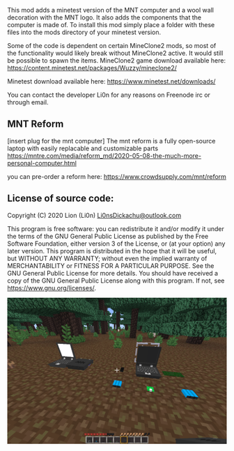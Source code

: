 This mod adds a minetest version of the MNT computer and a wool wall decoration with the MNT logo.
It also adds the components that the computer is made of.
To install this mod simply place a folder with these files into the mods directory of your minetest version.

Some of the code is dependent on certain MineClone2 mods, so most of the functionality would likely break without MineClone2 active. It would still be possible to spawn the items.
MineClone2 game download available here:
https://content.minetest.net/packages/Wuzzy/mineclone2/

Minetest download available here:
https://www.minetest.net/downloads/

You can contact the developer Li0n for any reasons on Freenode irc or through email.


MNT Reform
-----------------------
[insert plug for the mnt computer]
The mnt reform is a fully open-source laptop with easily replacable and customizable parts
https://mntre.com/media/reform_md/2020-05-08-the-much-more-personal-computer.html

you can pre-order a reform here:
https://www.crowdsupply.com/mnt/reform


License of source code:
-----------------------
Copyright (C) 2020 Lion (Li0n) <Li0nsDickachu@outlook.com>

This program is free software: you can redistribute it and/or modify it under the terms of the GNU General Public License as published by the Free Software Foundation, either version 3 of the License, or (at your option) any later version.
This program is distributed in the hope that it will be useful, but WITHOUT ANY WARRANTY; without even the implied warranty of MERCHANTABILITY or FITNESS FOR A PARTICULAR PURPOSE.  See the GNU General Public License for more details.
You should have received a copy of the GNU General Public License along with this program.  If not, see <https://www.gnu.org/licenses/>.


![MNT Reform Mod Screenshot](/screenshot.png)

